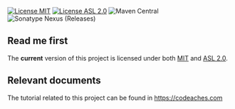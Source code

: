 [![License MIT][MIT badge]][MIT]
[![License ASL 2.0][ASL 2.0 badge]][ASL 2.0]
![Maven Central](https://img.shields.io/maven-central/v/com.codeaches/cfgclientpetstore/1.0.0.svg?colorB=green&style=flat)
![Sonatype Nexus (Releases)]( https://img.shields.io/nexus/r/https/oss.sonatype.org/com.codeaches/cfgclientpetstore.svg?style=flat)

## Read me first

The **current** version of this project is licensed under both [MIT] and [ASL 2.0].

## Relevant documents

The tutorial related to this project can be found in https://codeaches.com

[MIT badge]: https://img.shields.io/:license-MIT%202.0-blue.svg
[MIT]: https://opensource.org/licenses/mit-license.php

[ASL 2.0 badge]: https://img.shields.io/:license-Apache%202.0-blue.svg 
[ASL 2.0]: http://www.apache.org/licenses/LICENSE-2.0.html
